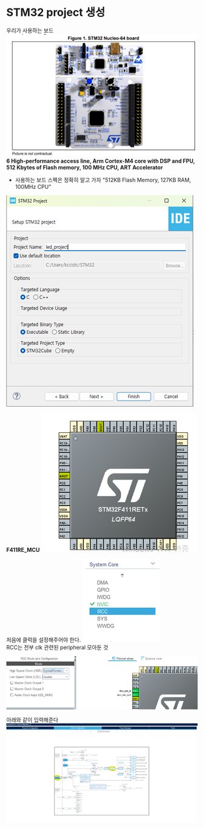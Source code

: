 # STM32 project 생성
우리가 사용하는 보드
![](Nucleo-64_board.png)  
**6 High-performance access line, Arm Cortex-M4 core with DSP and FPU, 512 Kbytes of Flash memory, 100 MHz CPU, ART Accelerator**

- 사용하는 보드 스펙은 정확히 알고 가자
"512KB Flash Memory, 127KB RAM, 100MHz CPU"

![](gen_project.png)

**F411RE_MCU**
![](F411RE_MCU.png)

처음에 클럭을 설정해주어야 한다.
![](RCC.png)  
RCC는 전부 clk 관련된 peripheral 모아둔 것  

![](RCC2.png)

아래와 같이 입력해준다
![](RCC3.png)  